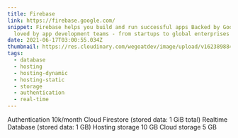```yaml
---
title: Firebase
link: https://firebase.google.com/
snippet: Firebase helps you build and run successful apps Backed by Google and
  loved by app development teams - from startups to global enterprises
date: 2021-06-17T03:00:55.034Z
thumbnail: https://res.cloudinary.com/wegoatdev/image/upload/v1623898842/freestuffdev/stuff/firebase.png
tags:
  - database
  - hosting
  - hosting-dynamic
  - hosting-static
  - storage
  - authentication
  - real-time
---
```

Authentication 10k/month
Cloud Firestore (stored data: 1 GiB total)
Realtime Database (stored data: 1 GB)
Hosting storage 10 GB
Cloud storage 5 GB
